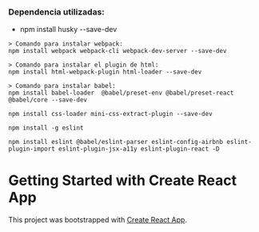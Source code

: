 ### Dependencia utilizadas:
  * npm install husky --save-dev
  ```
> Comando para instalar webpack:
npm install webpack webpack-cli webpack-dev-server --save-dev

> Comando para instalar el plugin de html:
npm install html-webpack-plugin html-loader --save-dev

> Comando para instalar babel:
npm install babel-loader  @babel/preset-env @babel/preset-react @babel/core --save-dev

npm install css-loader mini-css-extract-plugin --save-dev

npm install -g eslint

npm install eslint @babel/eslint-parser eslint-config-airbnb eslint-plugin-import eslint-plugin-jsx-a11y eslint-plugin-react -D
  ``` 

# Getting Started with Create React App

This project was bootstrapped with [Create React App](https://github.com/facebook/create-react-app).